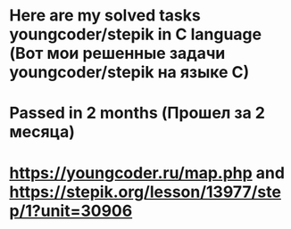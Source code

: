 # Here are my solved tasks youngcoder/stepik in C language (Вот мои решенные задачи youngcoder/stepik на языке C)
# Passed in 2 months (Прошел за 2 месяца)
# https://youngcoder.ru/map.php and https://stepik.org/lesson/13977/step/1?unit=30906
